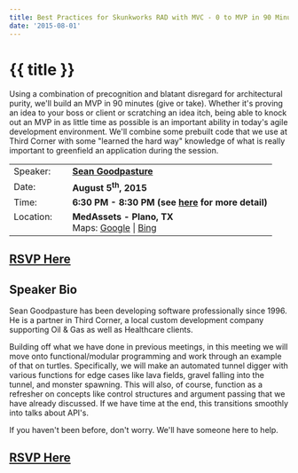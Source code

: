 ```yaml
---
title: Best Practices for Skunkworks RAD with MVC - 0 to MVP in 90 Minutes
date: '2015-08-01'
---
```

# {{ title }}

Using a combination of precognition and blatant disregard for architectural purity, we'll build an MVP in 90 minutes (give or take). Whether it's proving an idea to your boss or client or scratching an idea itch, being able to knock out an MVP in as little time as possible is an important ability in today's agile development environment. We'll combine some prebuilt code that we use at Third Corner with some "learned the hard way" knowledge of what is really important to greenfield an application during the session.

<table><tbody><tr><td>Speaker:</td><td>&nbsp;</td><td><b><a title="Sean Goodpasture" target="_blank" href="http://www.thirdcorner.com/">Sean Goodpasture</a></b></td></tr><tr><td>Date:</td><td>&nbsp;</td><td><b>August 5<sup>th</sup>, 2015</b></td></tr><tr><td valign="top">Time:</td><td>&nbsp;</td><td><b>6:30 PM - 8:30 PM (see <a title="Location" href="../../location/index.html">here</a> for more detail)</b></td></tr><tr><td valign="top">Location:</td><td>&nbsp;</td><td><b>MedAssets - Plano, TX</b><br>Maps: <a title="Google" target="_blank" href="https://goo.gl/maps/1OyNE">Google</a> | <a title="Bing" target="_blank" href="http://binged.it/1afBEJ9">Bing</a></td></tr></tbody></table>

## [RSVP Here](https://www.eventbrite.com/e/best-practices-for-skunkworks-rad-with-mvc-tickets-17974078954)

## Speaker Bio

Sean Goodpasture has been developing software professionally since 1996. He is a partner in Third Corner, a local custom development company supporting Oil & Gas as well as Healthcare clients.

Building off what we have done in previous meetings, in this meeting we will move onto functional/modular programming and work through an example of that on turtles. Specifically, we will make an automated tunnel digger with various functions for edge cases like lava fields, gravel falling into the tunnel, and monster spawning. This will also, of course, function as a refresher on concepts like control structures and argument passing that we have already discussed. If we have time at the end, this transitions smoothly into talks about API's.

If you haven't been before, don't worry. We'll have someone here to help.

## [RSVP Here](https://www.eventbrite.com/e/aug-2015-nddnug-kids-night-tickets-17974171230)
    

